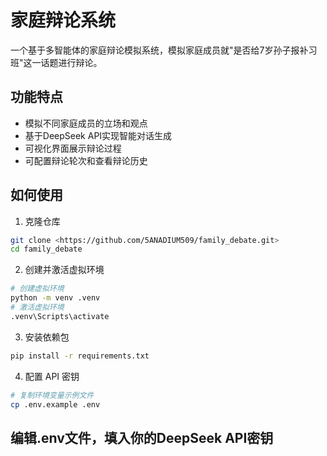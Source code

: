 # 家庭辩论系统

一个基于多智能体的家庭辩论模拟系统，模拟家庭成员就"是否给7岁孙子报补习班"这一话题进行辩论。

## 功能特点

- 模拟不同家庭成员的立场和观点
- 基于DeepSeek API实现智能对话生成
- 可视化界面展示辩论过程
- 可配置辩论轮次和查看辩论历史

## 如何使用

1. 克隆仓库
```bash
git clone <https://github.com/5ANADIUM509/family_debate.git>
cd family_debate
```


2. 创建并激活虚拟环境
```bash
# 创建虚拟环境
python -m venv .venv
# 激活虚拟环境
.venv\Scripts\activate
```

3. 安装依赖包
```bash
pip install -r requirements.txt
```
4. 配置 API 密钥
```bash
# 复制环境变量示例文件
cp .env.example .env
```
## 编辑.env文件，填入你的DeepSeek API密钥
